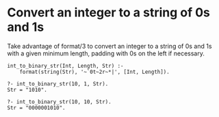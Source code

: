 # Convert an integer to a string of 0s and 1s

Take advantage of format/3 to convert an integer to a string of 0s and 1s with
a given minimum length, padding with 0s on the left if necessary.

```
int_to_binary_str(Int, Length, Str) :-
    format(string(Str), '~`0t~2r~*|', [Int, Length]).
```

```
?- int_to_binary_str(10, 1, Str).
Str = "1010".

?- int_to_binary_str(10, 10, Str).
Str = "0000001010".
```
